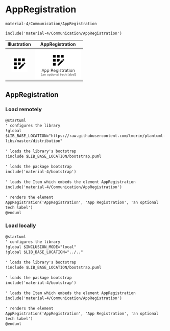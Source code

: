 # AppRegistration


```text
material-4/Communication/AppRegistration
```

```text
include('material-4/Communication/AppRegistration')
```



| Illustration | AppRegistration |
| :---: | :---: |
| ![illustration for Illustration](../../material-4/Communication/AppRegistration.png) | ![illustration for AppRegistration](../../material-4/Communication/AppRegistration.Local.png) |




## AppRegistration

### Load remotely
```plantuml
@startuml
' configures the library
!global $LIB_BASE_LOCATION="https://raw.githubusercontent.com/tmorin/plantuml-libs/master/distribution"

' loads the library's bootstrap
!include $LIB_BASE_LOCATION/bootstrap.puml

' loads the package bootstrap
include('material-4/bootstrap')

' loads the Item which embeds the element AppRegistration
include('material-4/Communication/AppRegistration')

' renders the element
AppRegistration('AppRegistration', 'App Registration', 'an optional tech label')
@enduml
```

### Load locally
```plantuml
@startuml
' configures the library
!global $INCLUSION_MODE="local"
!global $LIB_BASE_LOCATION="../.."

' loads the library's bootstrap
!include $LIB_BASE_LOCATION/bootstrap.puml

' loads the package bootstrap
include('material-4/bootstrap')

' loads the Item which embeds the element AppRegistration
include('material-4/Communication/AppRegistration')

' renders the element
AppRegistration('AppRegistration', 'App Registration', 'an optional tech label')
@enduml
```

